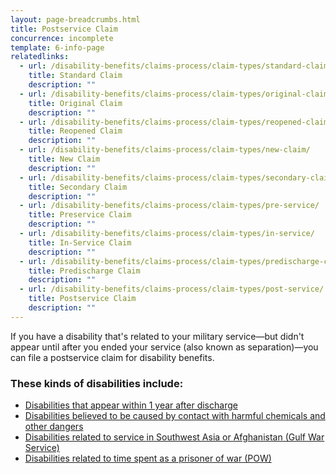 ```yaml
---
layout: page-breadcrumbs.html
title: Postservice Claim
concurrence: incomplete
template: 6-info-page
relatedlinks:
  - url: /disability-benefits/claims-process/claim-types/standard-claim/
    title: Standard Claim
    description: ""
  - url: /disability-benefits/claims-process/claim-types/original-claim/
    title: Original Claim
    description: ""
  - url: /disability-benefits/claims-process/claim-types/reopened-claim/
    title: Reopened Claim
    description: ""
  - url: /disability-benefits/claims-process/claim-types/new-claim/
    title: New Claim
    description: ""
  - url: /disability-benefits/claims-process/claim-types/secondary-claim/
    title: Secondary Claim
    description: ""
  - url: /disability-benefits/claims-process/claim-types/pre-service/
    title: Preservice Claim
    description: ""
  - url: /disability-benefits/claims-process/claim-types/in-service/
    title: In-Service Claim
    description: ""
  - url: /disability-benefits/claims-process/claim-types/predischarge-claim/
    title: Predischarge Claim
    description: ""
  - url: /disability-benefits/claims-process/claim-types/post-service/
    title: Postservice Claim
    description: ""
---
```


If you have a disability that's related to your military service—but didn't appear until after you ended your service (also known as separation)—you can file a postservice claim for disability benefits.

### These kinds of disabilities include:

- [Disabilities that appear within 1 year after discharge](/disability-benefits/apply-for-benefits/one-year/)
- [Disabilities believed to be caused by contact with harmful chemicals and other dangers](/disability-benefits/conditions/exposure-to-hazardous-materials/)
- [Disabilities related to service in Southwest Asia or Afghanistan (Gulf War Service)](/disability-benefits/conditions/exposure-to-hazardous-materials/gulf-war-illness/)
- [Disabilities related to time spent as a prisoner of war (POW)](/disability-benefits/conditions/pow/)

